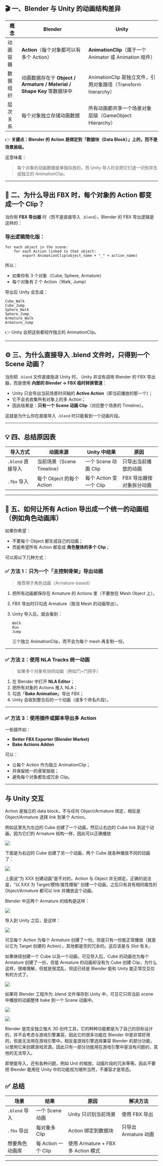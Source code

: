 ## 🎬 一、Blender 与 Unity 的动画结构差异

| 概念   | Blender                                                    | Unity                                           |
| ---- | ---------------------------------------------------------- | ----------------------------------------------- |
| 动画容器 | **Action**（每个对象都可以有多个 Action）                              | **AnimationClip**（属于一个 Animator 或 Animation 组件） |
| 数据组织 | 动画数据存在于 **Object / Armature / Material / Shape Key** 等数据块中 | AnimationClip 是独立文件，引用对象路径（Transform hierarchy） |
| 层次关系 | 每个对象独立存储动画数据                                               | 所有动画都共享一个场景对象层级（GameObject Hierarchy）           |

👉 **关键点：Blender 的 Action 是绑定到「数据块（Data Block）」上的，而不是场景层级。**

这意味着：

> 每个对象的动画数据是单独存放的，而 Unity 导入时会把它们逐一识别并生成独立的 AnimationClip。

---

## 🧩 二、为什么导出 FBX 时，每个对象的 Action 都变成一个 Clip？

当你用 **FBX 导出器** 时（而不是直接导入 `.blend`），Blender 的 FBX 导出逻辑是这样的：

### 导出逻辑简化版：

```
for each object in the scene:
    for each Action linked to that object:
        export AnimationClip(object_name + "_" + action_name)
```

所以：

* 如果你有 3 个对象（Cube, Sphere, Armature）
* 每个对象有 2 个 Action（Walk, Jump）

导出后 Unity 会生成：

```
Cube_Walk
Cube_Jump
Sphere_Walk
Sphere_Jump
Armature_Walk
Armature_Jump
```

👉 Unity 会把这些都视作独立的 AnimationClip。

---

## ⚙️ 三、为什么直接导入 .blend 文件时，只得到一个 Scene 动画？

当你把 `.blend` 文件直接拖进 Unity 时，
Unity 并没有调用 Blender 的 FBX 导出器，而是使用 **内部的 Blender → FBX 临时转换管道**：

* Unity 只会导出当前场景时间轴的 **Active Action**（即当前播放的那一个）；
* 它不会去收集所有对象上的多 Action；
* 因此结果是：**只有一个 Scene 动画 Clip**（对应整个场景的 Timeline）。

这就是为什么你在直接导入 `.blend` 时只能看到一个动画片段。

---

## 💡 四、总结原因表

| 导入方式          | 动画来源                 | Unity 中结果          | 原因             |
| ------------- | -------------------- | ------------------ | -------------- |
| `.blend` 直接导入 | 当前场景（Scene Timeline） | 一个 Scene 动画 Clip   | 只导出当前播放的动画     |
| `.fbx` 导入     | 每个 Object 的每个 Action | 每个 Action 变一个 Clip | FBX 导出器按对象拆分动画 |

---

## 🧭 五、如何让所有 Action 导出成一个统一的动画组（例如角色动画库）

如果你希望：

* 不要每个 Object 都生成自己的动画；
* 而是希望所有 Action 都变成 **角色整体的多个 Clip**；

可以用以下几种方式：

### ✅ 方法 1：只为一个「主控制骨架」导出动画

> 推荐用于角色动画（Armature-based）

1. 把所有动画都保存在 Armature 的 Actions 里（不要放在 Mesh Object 上）。
2. FBX 导出时只勾选 Armature（取消 Mesh 的动画导出）。
3. Unity 导入后，就会看到：

   ```
   Walk
   Run
   Jump
   ```

   三个独立 AnimationClip，而不会为每个 mesh 再复制一份。

---

### ✅ 方法 2：使用 NLA Tracks 统一动画

> 如果多个对象有协同动画（例如门+门把手）

1. 在 Blender 中打开 **NLA Editor**；
2. 把所有对象的 Actions 推入 NLA；
3. 勾选「**Bake Animation**」导出 FBX；
4. Unity 会收到整合后的一个动画（或多个命名片段）。

---

### ✅ 方法 3：使用插件或脚本导出多 Action

一些插件如：

* **Better FBX Exporter (Blender Market)**
* **Bake Actions Addon**

可以：

* 让每个 Action 作为独立 AnimationClip；
* 并保留统一的骨架层级；
* 避免每个对象都生成冗余 Clip。

---

## 与 Unity 交互

Action 是独立的 data block，不与任何 Object/Armature 绑定，相反是 Object/Armature 选择 link 到某个 Action。

例如这里先为左边的 Cube 创建了一个动画，然后让右边的 Cube link 到这个动画，因为它们的 Armature 结构一样，因此可以正确播放

![](LinkExistsAnimation.gif)

下面是为右边的 Cube 创建了另一个动画，两个 Cube 就各种播放不同的动画了：

![](LinkDifferentAnimation.gif)

上面说“为 XXX 创建动画”是不对的，Action 与 Object 并无绑定。正确的说法是，“以 XXX 为 Target/模特/属性模板” 创建一个动画，之后只有具有相同属性的 Object/Armature 都可以 link 并播放这个动画。

Blender 中这两个 Armature 的结构是这样：

![](TwoArmatures.png)

导入到 Unity 之后，是这样：

![](TwoArmaturesUnity.png)

可见每个 Action 为每个 Armature 创建了一份。但是只有一份能正常播放（就是以它为 Target 创建的 Action），其他都是空的冗余的。这应该是与 Slot 有关。

如果继续创建一个 Cube 以及一个动画，可见导入后，Cube 的动画也为每个 Armature 创建了一份，但是 Armature 的动画却没有为 Cube 创建 Clip，为什么这样，很难理解，但就是很混乱，但这已经是 Blender 能和 Unity 能正常交互仅有的方式了。

![](TwoArmaturesAndCubeUnity.png)

如果将 Blender 工程作为 .blend 文件保存到 Unity 中，可见它只将当前 scene 中播放的动画整体 bake 到一个 Scene 动画中。

![](TwoArmaturesAndCubeBlendUnity.png)

![](SceneHierarchy.png)




Blender 是完全独立强大 3D 创作工具，它的种种功能都是为了自己的目标设计的，并不会考虑与游戏引擎兼容。因此它的很多功能在 Blender 中是非常好用的，但是无法用在游戏引擎中。相反是游戏引擎选择兼容 Blender 的部分功能，以使用它来创建游戏资源。因此只有一部分功能用在游戏引擎中是没有问题的，其他的无法导入。

即使能导入，还有各种问题，例如 Unit 的缩放，动画片段的冗余等等。因此不要把 Blender 能用在 Unity 中的功能视为理所当然，不兼容才是常态。


## ✅ 总结

| 场景          | 结果               | 原因                            | 解决方法            |
| ----------- | ---------------- | ----------------------------- | --------------- |
| `.blend` 导入 | 一个 Scene 动画      | Unity 只识别当前场景                 | 使用 FBX 导出       |
| `.fbx` 导出   | 每对象多 Clip        | Action 绑定到数据块                 | 只导出 Armature 动画 |
| 想要角色动画库     | 每 Action 一个 Clip | 使用 Armature + FBX 多 Action 模式 |                 |

---


